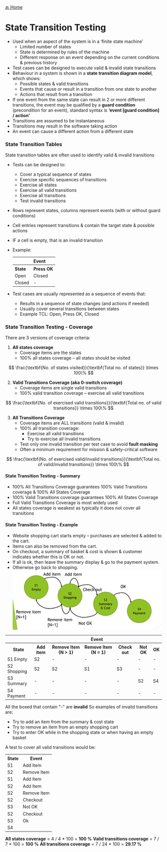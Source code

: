 [🔙 Home](../home.md)

# State Transition Testing

* Used when an aspect of the system is in a ‘finite state machine’
  * Limited number of states
  * State is determined by rules of the machine
  * Different response on an event depending on the current conditions & previous history
* Test cases can be designed to execute valid & invalid state transitions
* Behaviour in a system is shown in a **state transition diagram model**, which shows:
  * Possible states & valid transitions
  * Events that cause or result in a transition from one state to another
  * Actions that result from a transition
* If one event from the same state can result in 2 or more different transitions, the event may be qualified by a **guard condition** (precondition for an event), standard syntax is **‘event [guard condition] / action’**
* Transitions are assumed to be instantaneous
* Transitions may result in the software taking action
* An event can cause a different action from a different state

### State Transition Tables

State transition tables are often used to identify valid & invalid transitions

* Tests can be designed to:
  * Cover a typical sequence of states
  * Exercise specific sequences of transitions
  * Exercise all states
  * Exercise all valid transitions
  * Exercise all transitions
  * Test invalid transitions
* Rows represent states, columns represent events (with or without guard conditions)
* Cell entries represent transitions & contain the target state & possible actions
* IF a cell is empty, that is an invalid transition
* Example:

    <table>
      <tr>
        <th style="background-colour: #787676;"></th>
        <th style="background-colour: #787676;">Event</th>
      </tr>
      <tr>
        <th style="background-colour: #787676;">State</th>
        <th style="background-colour: #787676;">Press OK</th>
      </tr>
      <tr>
        <td>Open</td>
        <td>Closed</td>
      </tr>
      <tr>
        <td>Closed</td>
        <td>-</td>
      </tr>
    </table>

* Test cases are usually represented as a sequence of events that:
  * Results in a sequence of state changes (and actions if needed)
  * Usually cover several transitions between states
  * Example TCL: Open, Press OK, Closed

### State Transition Testing - Coverage

There are 3 versions of coverage criteria:
1. **All states coverage**
   * Coverage items are the states
   * 100% all states coverage – all states should be visited

$$
  \frac{\textbf{No. of states visited}}{\textbf{Total no. of states}} \times 100\%
$$

2. **Valid Transitions Coverage (aka 0-switch coverage)**
   * Coverage items are single valid transitions
   * 100% valid transition coverage – exercise all valid transitions
   
$$
 \frac{\textbf{No. of exercised valid transitions}}{\textbf{Total no. of valid transitions}} \times 100\%
$$

3. **All Transitions Coverage**
   * Coverage items are ALL transitions (valid & invalid)
   * 100% all transition coverage:
     * Exercise all valid transitions
     * Try to exercise all invalid transitions
   * Test only one invalid transition per test case to avoid **fault masking**
   * Often a minimum requirement for mission & safety-critical software

$$
 \frac{\textbf{No. of exercised valid/invalid transitions}}{\textbf{Total no. of valid/invalid transitions}} \times 100\%
$$

#### State Transition Testing - Summary
* 100% All Transitions Coverage guarantees 100% Valid Transitions coverage & 100% All States Coverage
* 100% Valid Transitions coverage guarantees 100% All States Coverage
* Full Valid Transitions Coverage is most widely used
* All states coverage is weakest as typically it does not cover all transitions

#### State Transition Testing - Example
* Website shopping cart starts empty – purchases are selected & added to the cart. 
* Items can also be removed from the cart. 
* On checkout, a summary of basket & cost is shown & customer indicates whether this is OK or not. 
* If all is ok, then leave the summary display & go to the payment system. 
* Otherwise go back to shopping.
![image3.png](assets/image3.png)

<table>
      <tr>
        <th style="background-colour: #787676;"></th>
        <th colspan="6" style="background-colour: #787676;">Event</th>
      </tr>
      <tr>
        <th style="background-colour: #787676;">State</th>
        <th style="background-colour: #787676;">Add item</th>
        <th style="background-colour: #787676;">Remove Item (N > 1)</th>
        <th style="background-colour: #787676;">Remove Item (N = 1)</th>
        <th style="background-colour: #787676;">Check out</th>
        <th style="background-colour: #787676;">Not OK</th>
        <th style="background-colour: #787676;">OK</th>
      </tr>
      <tr>
        <td style="background-colour: #787676;">S1 Empty</td>
        <td style="background-colour: #438007;">S2</td>
        <td style="background-colour: #bd0606;">-</td>
        <td style="background-colour: #bd0606;">-</td>
        <td style="background-colour: #bd0606;">-</td>
        <td style="background-colour: #bd0606;">-</td>
        <td style="background-colour: #bd0606;">-</td>
      </tr>
      <tr>
        <td style="background-colour: #787676;">S2 Shopping</td>
        <td style="background-colour: #438007;">S2</td>
        <td style="background-colour: #438007;">S2</td>
        <td style="background-colour: #438007;">S1</td>
        <td style="background-colour: #438007;">S3</td>
        <td style="background-colour: #bd0606;">-</td>
        <td style="background-colour: #bd0606;">-</td>
      </tr>
      <tr>
        <td style="background-colour: #787676;">S3 Summary</td>
        <td style="background-colour: #bd0606;">-</td>
        <td style="background-colour: #bd0606;">-</td>
        <td style="background-colour: #bd0606;">-</td>
        <td style="background-colour: #bd0606;">-</td>
        <td style="background-colour: #438007;">S2</td>
        <td style="background-colour: #438007;">S4</td>
      </tr>
      <tr>
        <td style="background-colour: #787676;">S4 Payment</td>
        <td style="background-colour: #bd0606;">-</td>
        <td style="background-colour: #bd0606;">-</td>
        <td style="background-colour: #bd0606;">-</td>
        <td style="background-colour: #bd0606;">-</td>
        <td style="background-colour: #bd0606;">-</td>
        <td style="background-colour: #bd0606;">-</td>
      </tr>
</table>

All the boxed that contain "-" are **invalid**
So examples of invalid transitions are:
* Try to add an item from the summary & cost state
* Try to remove an item from an empty shopping cart
* Try to enter OK while in the shopping state or when having an empty basket

A test to cover all valid transitions would be:

<table>
    <tr>
        <th style="background-colour: #787676;">State</th>
        <th style="background-colour: #787676;">Event</th>
    </tr>
    <tr>
        <td style="background-colour: #066506;">S1</td>
        <td style="background-colour: #066506;">Add Item</td>
    </tr>
    <tr>
        <td style="background-colour: #066506;">S2</td>
        <td style="background-colour: #066506;">Remove Item</td>
    </tr>
    <tr>
        <td style="background-colour: #066506;">S1</td>
        <td style="background-colour: #066506;">Add Item</td>
    </tr>
    <tr>
        <td style="background-colour: #066506;">S2</td>
        <td style="background-colour: #066506;">Add Item</td>
    </tr>
    <tr>
        <td style="background-colour: #066506;">S2</td>
        <td style="background-colour: #066506;">Remove Item</td>
    </tr>
    <tr>
        <td style="background-colour: #066506;">S2</td>
        <td style="background-colour: #066506;">Checkout</td>
    </tr>
    <tr>
        <td style="background-colour: #066506;">S3</td>
        <td style="background-colour: #066506;">Not OK</td>
    </tr>
    <tr>
        <td style="background-colour: #066506;">S2</td>
        <td style="background-colour: #066506;">Checkout</td>
    </tr>
    <tr>
        <td style="background-colour: #066506;">S3</td>
        <td style="background-colour: #066506;">Ok</td>
    </tr>
    <tr>
        <td style="background-colour: #066506;">S4</td>
        <td style="background-colour: #066506;"></td>
    </tr>
</table>

**All states coverage** = 4 / 4 * 100 = **100 %**
**Valid transitions coverage** = 7 / 7 * 100 = **100 %**
**All transitions coverage** = 7 / 24 * 100 = **29.17 %**